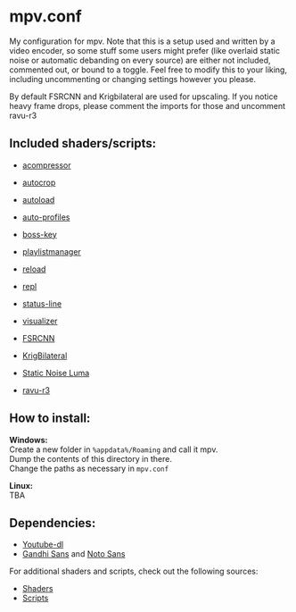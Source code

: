 # mpv.conf

My configuration for mpv. Note that this is a setup used and written by a video encoder, so some stuff some users might prefer (like overlaid static noise or automatic debanding on every source) are either not included, commented out, or bound to a toggle. Feel free to modify this to your liking, including uncommenting or changing settings however you please.

By default FSRCNN and Krigbilateral are used for upscaling. If you notice heavy frame drops, please comment the imports for those and uncomment ravu-r3

## Included shaders/scripts:

* [acompressor](https://github.com/mpv-player/mpv/blob/master/TOOLS/lua/acompressor.lua)
* [autocrop](https://github.com/mpv-player/mpv/blob/master/TOOLS/lua/autocrop.lua)
* [autoload](https://github.com/mpv-player/mpv/blob/master/TOOLS/lua/autoload.lua)
* [auto-profiles](https://github.com/wiiaboo/mpv-scripts/blob/master/auto-profiles.lua)
* [boss-key](https://github.com/detuur/mpv-scripts)
* [playlistmanager](https://github.com/jonniek/mpv-playlistmanager)
* [reload](https://github.com/4e6/mpv-reload)
* [repl](https://github.com/rossy/mpv-repl)
* [status-line](https://github.com/mpv-player/mpv/blob/master/TOOLS/lua/status-line.lua)
* [visualizer](https://github.com/mfcc64/mpv-scripts/blob/master/visualizer.lua)

* [FSRCNN](https://github.com/igv/FSRCNN-TensorFlow/releases)
* [KrigBilateral](https://gist.github.com/igv/a015fc885d5c22e6891820ad89555637)
* [Static Noise Luma](https://pastebin.com/yacMe6EZ)
* [ravu-r3](https://github.com/bjin/mpv-prescalers)

## How to install:

**Windows:**<br>
Create a new folder in `%appdata%/Roaming` and call it mpv. <br>Dump the contents of this directory in there. <br>Change the paths as necessary in `mpv.conf`

**Linux:**<br>
TBA

## Dependencies:

* [Youtube-dl](https://github.com/ytdl-org/youtube-dl)
* [Gandhi Sans](https://www.fontsquirrel.com/fonts/gandhi-sans) and [Noto Sans](https://fonts.google.com/specimen/Noto+Sans)

For additional shaders and scripts, check out the following sources:
* [Shaders](https://github.com/mpv-player/mpv/wiki/User-Scripts#user-shaders)
* [Scripts](https://github.com/mpv-player/mpv/wiki/User-Scripts#lua-scripts)